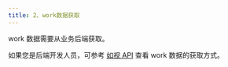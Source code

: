 ```yaml
---
title: 2、work数据获取
---
```


work 数据需要从业务后端获取。

如果您是后端开发人员，可参考 [如视 API](https://developers.realsee.com/docs/#/docs/five/server/openapi?id=vr%e7%a9%ba%e9%97%b4%e6%95%b0%e6%8d%ae) 查看 work 数据的获取方式。
